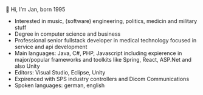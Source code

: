 👋 Hi, I’m Jan, born 1995
- Interested in music, (software) engineering, politics, medicin and military stuff
- Degree in computer science and business
- Professional senior fullstack developer in medical technology focused in service and api development
- Main languages: Java, C#, PHP, Javascript including expierence in major/popular frameworks and toolkits like Spring, React, ASP.Net and also Unity
- Editors: Visual Studio, Eclipse, Unity
- Expirenced with SPS industry controllers and Dicom Communications
- Spoken languages: german, english
<!---
JanW95/JanW95 is a ✨ special ✨ repository because its `README.md` (this file) appears on your GitHub profile.
You can click the Preview link to take a look at your changes.
--->

